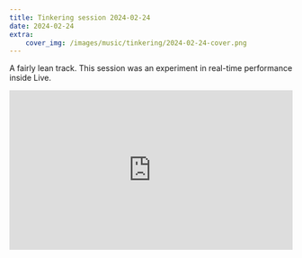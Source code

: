 ```yaml
---
title: Tinkering session 2024-02-24
date: 2024-02-24
extra:
    cover_img: /images/music/tinkering/2024-02-24-cover.png
---
```


A fairly lean track. This session was an experiment in real-time performance inside Live.

<iframe
    src="https://www.youtube.com/embed/9fZFuSkdU7s"
    style="width: 100%; aspect-ratio: 16 / 9;"
    title="YouTube video player"
    frameborder="0"
    allow="accelerometer; autoplay; clipboard-write; encrypted-media; gyroscope; picture-in-picture; web-share"
    allowfullscreen
></iframe>
